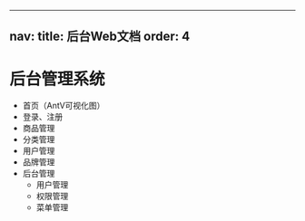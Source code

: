 
---
nav:
  title: 后台Web文档
  order: 4
---

# 后台管理系统

- 首页（AntV可视化图）
- 登录、注册
- 商品管理
- 分类管理
- 用户管理
- 品牌管理
- 后台管理
  - 用户管理
  - 权限管理
  - 菜单管理